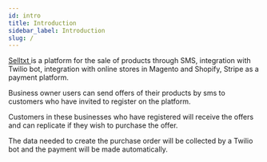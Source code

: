 ```yaml
---
id: intro
title: Introduction
sidebar_label: Introduction
slug: /
---
```


[Selltxt ](https://selltxtwebappdev.azurewebsites.net/)is a platform for the sale of products through SMS, integration with Twilio bot, integration with online stores in Magento and Shopify, Stripe as a payment platform.

Business owner users can send offers of their products by sms to customers who have invited to register on the platform.

Customers in these businesses who have registered will receive the offers and can replicate if they wish to purchase the offer. 

The data needed to create the purchase order will be collected by a Twilio bot and the payment will be made automatically.
